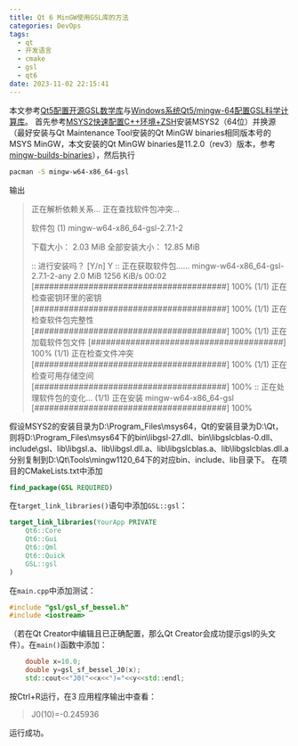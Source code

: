 ```yaml
---
title: Qt 6 MinGW使用GSL库的方法
categories: DevOps
tags:
  - qt
  - 开发语言
  - cmake
  - gsl
  - qt6
date: 2023-11-02 22:15:41
---
```


本文参考[Qt5配置开源GSL数学库](https://huangwang.github.io/2019/10/07/Qt5%E9%85%8D%E7%BD%AE%E5%BC%80%E6%BA%90GSL%E6%95%B0%E5%AD%A6%E5%BA%93/)与[Windows系统Qt5/mingw-64配置GSL科学计算库](https://blog.csdn.net/ouening/article/details/82993947)。
首先参考[MSYS2快速配置C++环境+ZSH](https://blog.csdn.net/yihuajack/article/details/108172931)安装MSYS2（64位）并换源（最好安装与Qt Maintenance Tool安装的Qt MinGW binaries相同版本号的MSYS MinGW，本文安装的Qt MinGW binaries是11.2.0（rev3）版本，参考[mingw-builds-binaries](https://github.com/niXman/mingw-builds-binaries/releases)），然后执行
```bash
pacman -S mingw-w64-x86_64-gsl
```
输出
>正在解析依赖关系...
>正在查找软件包冲突...
>
>软件包 (1) mingw-w64-x86_64-gsl-2.7.1-2
>
>下载大小：       2.03 MiB
>全部安装大小：  12.85 MiB
>
>:: 进行安装吗？ [Y/n] Y
>:: 正在获取软件包......
> mingw-w64-x86_64-gsl-2.7.1-2-any              2.0 MiB  1256 KiB/s 00:02 [#######################################] 100%
>(1/1) 正在检查密钥环里的密钥                                             [#######################################] 100%
>(1/1) 正在检查软件包完整性                                               [#######################################] 100%
>(1/1) 正在加载软件包文件                                                 [#######################################] 100%
>(1/1) 正在检查文件冲突                                                   [#######################################] 100%
>(1/1) 正在检查可用存储空间                                               [#######################################] 100%
>:: 正在处理软件包的变化...
>(1/1) 正在安装 mingw-w64-x86_64-gsl                                      [#######################################] 100%

假设MSYS2的安装目录为D:\Program_Files\msys64，Qt的安装目录为D:\Qt，则将D:\Program_Files\msys64下的bin\libgsl-27.dll、bin\libgslcblas-0.dll、include\gsl、lib\libgsl.a、lib\libgsl.dll.a、lib\libgslcblas.a、lib\libgslcblas.dll.a分别复制到D:\Qt\Tools\mingw1120_64下的对应bin、include、lib目录下。
在项目的CMakeLists.txt中添加
```cmake
find_package(GSL REQUIRED)
```
在`target_link_libraries()`语句中添加`GSL::gsl`：
```cmake
target_link_libraries(YourApp PRIVATE
    Qt6::Core
    Qt6::Gui
    Qt6::Qml
    Qt6::Quick
    GSL::gsl
)
```
在`main.cpp`中添加测试：
```cpp
#include "gsl/gsl_sf_bessel.h"
#include <iostream>
```
（若在Qt Creator中编辑且已正确配置，那么Qt Creator会成功提示gsl的头文件）。在`main()`函数中添加：
```cpp
    double x=10.0;
    double y=gsl_sf_bessel_J0(x);
    std::cout<<"J0("<<x<<")="<<y<<std::endl;
```
按Ctrl+R运行，在3 应用程序输出中查看：
>J0(10)=-0.245936

运行成功。